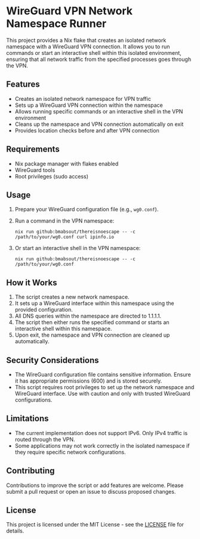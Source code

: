 # WireGuard VPN Network Namespace Runner

This project provides a Nix flake that creates an isolated network namespace with a WireGuard VPN connection. It allows you to run commands or start an interactive shell within this isolated environment, ensuring that all network traffic from the specified processes goes through the VPN.

## Features

- Creates an isolated network namespace for VPN traffic
- Sets up a WireGuard VPN connection within the namespace
- Allows running specific commands or an interactive shell in the VPN environment
- Cleans up the namespace and VPN connection automatically on exit
- Provides location checks before and after VPN connection

## Requirements

- Nix package manager with flakes enabled
- WireGuard tools
- Root privileges (sudo access)

## Usage

1. Prepare your WireGuard configuration file (e.g., `wg0.conf`).

2. Run a command in the VPN namespace:
   ```
   nix run github:bmabsout/thereisnoescape -- -c /path/to/your/wg0.conf curl ipinfo.io
   ```

3. Or start an interactive shell in the VPN namespace:
   ```
   nix run github:bmabsout/thereisnoescape -- -c /path/to/your/wg0.conf
   ```

## How it Works

1. The script creates a new network namespace.
2. It sets up a WireGuard interface within this namespace using the provided configuration.
3. All DNS queries within the namespace are directed to 1.1.1.1.
4. The script then either runs the specified command or starts an interactive shell within this namespace.
5. Upon exit, the namespace and VPN connection are cleaned up automatically.

## Security Considerations

- The WireGuard configuration file contains sensitive information. Ensure it has appropriate permissions (600) and is stored securely.
- This script requires root privileges to set up the network namespace and WireGuard interface. Use with caution and only with trusted WireGuard configurations.

## Limitations

- The current implementation does not support IPv6. Only IPv4 traffic is routed through the VPN.
- Some applications may not work correctly in the isolated namespace if they require specific network configurations.

## Contributing

Contributions to improve the script or add features are welcome. Please submit a pull request or open an issue to discuss proposed changes.

## License

This project is licensed under the MIT License - see the [LICENSE](LICENSE) file for details.